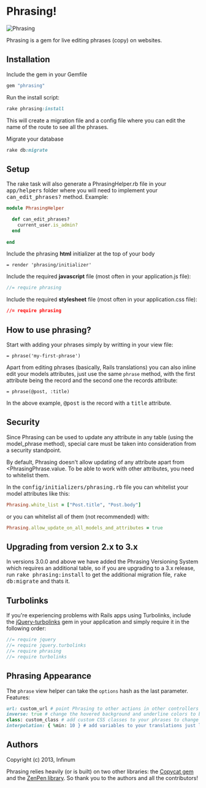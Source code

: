 # Phrasing!

![Phrasing](http://www.miataturbo.net/attachments/miata-parts-sale-trade-5/74257-lots-leftovers-near-boston-archer-phrasing2-300x225-jpg?dateline=1366600534)

Phrasing is a gem for live editing phrases (copy) on websites.

## Installation

Include the gem in your Gemfile

```ruby
gem "phrasing"
```

Run the install script:

```ruby
rake phrasing:install
```

This will create a migration file and a config file where you can edit the name of the route to see all the phrases.

Migrate your database
```ruby
rake db:migrate
```

## Setup

The rake task will also generate a PhrasingHelper.rb file in your <tt>app/helpers</tt> folder where you will need to implement your <tt>can_edit_phrases?</tt> method. Example:

```ruby
module PhrasingHelper

  def can_edit_phrases?
    current_user.is_admin?
  end
  
end
```
Include the phrasing **html** initializer at the top of your body

```haml
= render 'phrasing/initializer'
```

Include the required **javascript** file (most often in your application.js file):

```javascript
//= require phrasing
```

Include the required **stylesheet** file (most often in your application.css file):

```css
//= require phrasing
```

## How to use phrasing?

Start with adding your phrases simply by writting in your view file:

	= phrase('my-first-phrase')

Apart from editing phrases (basically, Rails translations) you can also inline edit your models attributes, just use the same `phrase` method, with the first attribute being the record and the second one the records attribute:

  	= phrase(@post, :title)

In the above example, <tt>@post</tt> is the record with a <tt>title</tt> attribute.

## Security

Since Phrasing can be used to update any attribute in any table (using the model_phrase method), special care must be taken into consideration from a security standpoint.

By default, Phrasing doesn't allow updating of any attribute apart from <<t>PhrasingPhrase.value</tt>. To be able to work with other attributes, you need to whitelist them.

In the <tt>config/initializers/phrasing.rb</tt> file you can whitelist your model attributes like this:

```ruby
Phrasing.white_list = ["Post.title", "Post.body"]
```

or you can whitelist all of them (not recommended) with:

```ruby
Phrasing.allow_update_on_all_models_and_attributes = true
```

## Upgrading from version 2.x to 3.x

In versions 3.0.0 and above we have added the Phrasing Versioning System which requires an additional table, so if you are upgrading to a 3.x release, run <tt>rake phrasing:install</tt> to get the additional migration file, <tt>rake db:migrate</tt> and thats it.

## Turbolinks

If you're experiencing problems with Rails apps using Turbolinks, include the [jQuery-turbolinks](https://github.com/kossnocorp/jquery.turbolinks) gem in your application and simply require it in the following order:

```javascript
//= require jquery
//= require jquery.turbolinks
//= require phrasing
//= require turbolinks
```

## Phrasing Appearance

The `phrase` view helper can take the `options` hash as the last parameter. Features:
```ruby
url: custom_url # point Phrasing to other actions in other controllers
inverse: true # change the hovered background and underline colors to better fit darker backgrounds
class: custom_class # add custom CSS classes to your phrases to change the appearance of phrases in your application 
interpolation: { %min: 10 } # add variables to your translations just like w/ I18n
```

## Authors

Copyright (c) 2013, Infinum

Phrasing relies heavily (or is built) on two other libraries: the [Copycat gem](https://github.com/Zorros/copycat) and the [ZenPen library](https://github.com/tholman/zenpen/tree/master/). So thank you to the authors and all the contributors! 

